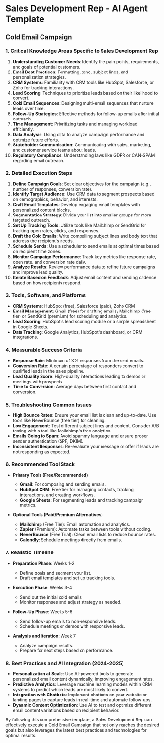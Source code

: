 # Sales Development Rep - AI Agent Template

## Cold Email Campaign

### 1. Critical Knowledge Areas Specific to Sales Development Rep

1. **Understanding Customer Needs**: Identify the pain points, requirements, and goals of potential customers.
2. **Email Best Practices**: Formatting, tone, subject lines, and personalization strategies.
3. **CRM Systems**: Familiarity with CRM tools like HubSpot, Salesforce, or Zoho for tracking interactions.
4. **Lead Scoring**: Techniques to prioritize leads based on their likelihood to convert.
5. **Cold Email Sequences**: Designing multi-email sequences that nurture leads over time.
6. **Follow-Up Strategies**: Effective methods for follow-up emails after initial outreach.
7. **Time Management**: Prioritizing tasks and managing workload efficiently.
8. **Data Analysis**: Using data to analyze campaign performance and optimize future efforts.
9. **Stakeholder Communication**: Communicating with sales, marketing, and customer service teams about leads.
10. **Regulatory Compliance**: Understanding laws like GDPR or CAN-SPAM regarding email outreach.

### 2. Detailed Execution Steps

1. **Define Campaign Goals**: Set clear objectives for the campaign (e.g., number of responses, conversion rate).
2. **Identify Target Audience**: Use CRM data to segment prospects based on demographics, behavior, and interests.
3. **Craft Email Templates**: Develop engaging email templates with personalized content blocks.
4. **Segmentation Strategy**: Divide your list into smaller groups for more targeted outreach.
5. **Set Up Tracking Tools**: Utilize tools like Mailchimp or SendGrid for tracking open rates, clicks, and responses.
6. **Draft the Cold Emails**: Write compelling subject lines and body text that address the recipient's needs.
7. **Schedule Sends**: Use a scheduler to send emails at optimal times based on recipient time zones.
8. **Monitor Campaign Performance**: Track key metrics like response rate, open rate, and conversion rate daily.
9. **Analyze Results**: Review performance data to refine future campaigns and improve lead quality.
10. **Iterate Based on Feedback**: Adjust email content and sending cadence based on how recipients respond.

### 3. Tools, Software, and Platforms

- **CRM Systems**: HubSpot (free), Salesforce (paid), Zoho CRM
- **Email Management**: Gmail (free) for drafting emails; Mailchimp (free tier) or SendGrid (premium) for scheduling and analytics.
- **Lead Scoring**: HubSpot's lead scoring module or a simple spreadsheet in Google Sheets.
- **Data Tracking**: Google Analytics, HubSpot's dashboard, or CRM integrations.

### 4. Measurable Success Criteria

- **Response Rate**: Minimum of X% responses from the sent emails.
- **Conversion Rate**: A certain percentage of responders convert to qualified leads in the sales pipeline.
- **Lead Quality Score**: High-quality interactions leading to demos or meetings with prospects.
- **Time to Conversion**: Average days between first contact and conversion.

### 5. Troubleshooting Common Issues

- **High Bounce Rates**: Ensure your email list is clean and up-to-date. Use tools like NeverBounce (free tier) for cleaning.
- **Low Engagement**: Test different subject lines and content. Consider A/B testing with a tool like Mailchimp's free analytics.
- **Emails Going to Spam**: Avoid spammy language and ensure proper sender authentication (SPF, DKIM).
- **Inconsistent Responses**: Re-evaluate your message or offer if leads are not responding as expected.

### 6. Recommended Tool Stack

- **Primary Tools (Free/Recommended)**
  - **Gmail**: For composing and sending emails.
  - **HubSpot CRM**: Free tier for managing contacts, tracking interactions, and creating workflows.
  - **Google Sheets**: For segmenting leads and tracking campaign metrics.

- **Optional Tools (Paid/Premium Alternatives)**
  - **Mailchimp** (Free Tier): Email automation and analytics.
  - **Zapier** (Premium): Automate tasks between tools without coding.
  - **NeverBounce** (Free Trial): Clean email lists to reduce bounce rates.
  - **Calendly**: Schedule meetings directly from emails.

### 7. Realistic Timeline

- **Preparation Phase**: Weeks 1-2
  - Define goals and segment your list.
  - Draft email templates and set up tracking tools.

- **Execution Phase**: Weeks 3-4
  - Send out the initial cold emails.
  - Monitor responses and adjust strategy as needed.

- **Follow-Up Phase**: Weeks 5-6
  - Send follow-up emails to non-responsive leads.
  - Schedule meetings or demos with responsive leads.

- **Analysis and Iteration**: Week 7
  - Analyze campaign results.
  - Prepare for next steps based on performance.

### 8. Best Practices and AI Integration (2024-2025)

- **Personalization at Scale**: Use AI-powered tools to generate personalized email content dynamically, improving engagement rates.
- **Predictive Analytics**: Leverage machine learning models within CRM systems to predict which leads are most likely to convert.
- **Integration with Chatbots**: Implement chatbots on your website or landing pages to capture leads in real-time and automate follow-ups.
- **Dynamic Content Optimization**: Use AI to test and optimize different email content variations based on recipient behavior.

By following this comprehensive template, a Sales Development Rep can effectively execute a Cold Email Campaign that not only reaches the desired goals but also leverages the latest best practices and technologies for optimal results.

